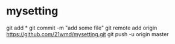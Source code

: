 # mysetting

git add *
git commit -m "add some file"
git remote add origin https://github.com/21wmd/mysetting.git
git push -u origin master


